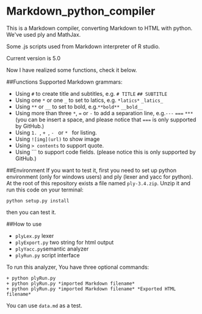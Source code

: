 Markdown_python_compiler
========================

This is a Markdown compiler, converting Markdown to HTML with python. We've used ply and MathJax.

Some .js scripts used from Markdown interpreter of R studio.

Current version is 5.0

Now I have realized some functions, check it below.

##Functions
Supported Markdown grammars:
+ Using `#` to create title and subtitles, e.g. `# TITLE` `## SUBTITLE`
+ Using one `*` or one `_` to set to latics, e.g. `*latics*` `_latics_`
+ Using `**` or `__` to set to bold, e.g.`**bold**` `__bold__`
+ Using more than three `*`, `=` or `-` to add a separation line, e.g.`---` `===` `***`
  (you can be insert a space, and please notice that `===` is only supported by GitHub.)
+ Using `1. `, `+ `, `- ` or `* ` for listing.
+ Using `![img](url)` to show image
+ Using `> contents` to support quote.
+ Using ``` to support code fields.
  (please notice this is only supported by GitHub.)



##Environment
If you want to test it, first you need to set up python environment (only for windows users) and ply (lexer and yacc for python).
At the root of this repository exists a file named `ply-3.4.zip`. Unzip it and run this code on your terminal:

```
python setup.py install
```
then you can test it.

##How to use

+ `plyLex.py` lexer
+ `plyExport.py` two string for html output
+ `plyYacc.py`semantic analyzer
+ `plyRun.py` script interface

To run this analyzer, You have three optional commands:
```
+ python plyRun.py
+ python plyRun.py *imported Markdown filename*
+ python plyRun.py *imported Markdown filename* *Exported HTML filename*
```

You can use `data.md` as a test.
